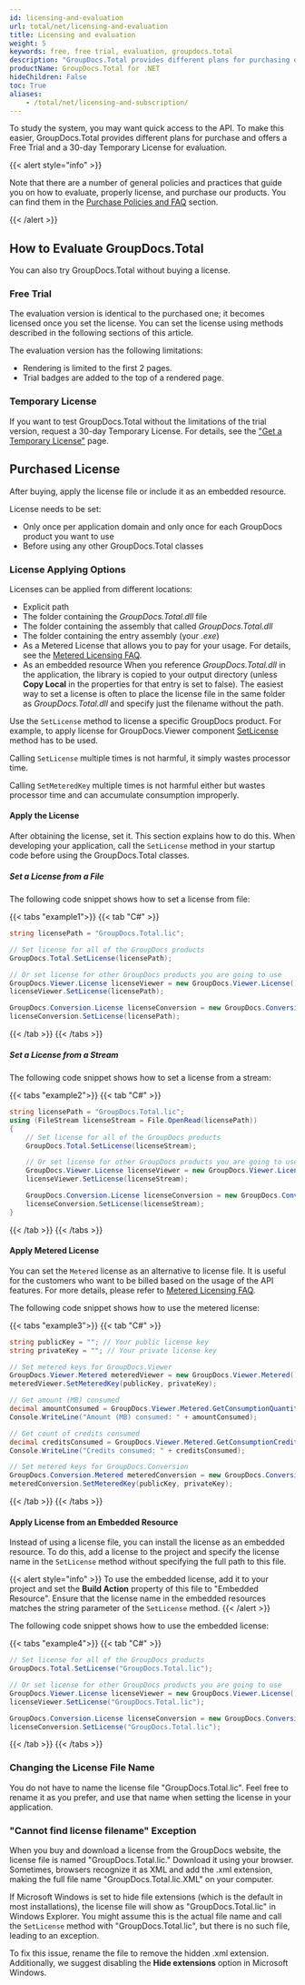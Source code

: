 ```yaml
---
id: licensing-and-evaluation
url: total/net/licensing-and-evaluation
title: Licensing and evaluation
weight: 5
keywords: free, free trial, evaluation, groupdocs.total
description: "GroupDocs.Total provides different plans for purchasing or offers a Free Trial and a 30-day Temporary License for evaluation."
productName: GroupDocs.Total for .NET
hideChildren: False
toc: True
aliases:
    - /total/net/licensing-and-subscription/
---
```

To study the system, you may want quick access to the API. To make this easier, GroupDocs.Total provides different plans for purchase and offers a Free Trial and a 30-day Temporary License for evaluation.

{{< alert style="info" >}}

Note that there are a number of general policies and practices that guide you on how to evaluate, properly license, and purchase our products. You can find them in the [Purchase Policies and FAQ](https://purchase.groupdocs.com/policies) section.

{{< /alert >}}

## How to Evaluate GroupDocs.Total

You can also try GroupDocs.Total without buying a license.

### Free Trial

The evaluation version is identical to the purchased one; it becomes licensed once you set the license. You can set the license using methods described in the following sections of this article.

The evaluation version has the following limitations:

- Rendering is limited to the first 2 pages.
- Trial badges are added to the top of a rendered page.

### Temporary License

If you want to test GroupDocs.Total without the limitations of the trial version,   request a 30-day Temporary License. For details, see the ["Get a Temporary License"](https://purchase.groupdocs.com/temporary-license) page.

## Purchased License

After buying, apply the license file or include it as an embedded resource. 

License needs to be set:
- Only once per application domain and only once for each GroupDocs product you want to use
- Before using any other GroupDocs.Total classes
    
### License Applying Options

Licenses can be applied from different locations:

*   Explicit path
*   The folder containing the _GroupDocs.Total.dll_ file
*   The folder containing the assembly that called _GroupDocs.Total.dll_
*   The folder containing the entry assembly (your _.exe_)
*   As a Metered License that allows you to pay for your usage. For details, see the [Metered Licensing FAQ](https://purchase.groupdocs.com/faqs/licensing/metered/).
*   As an embedded resource
When you reference _GroupDocs.Total.dll_ in the application, the library is copied to your output directory (unless **Copy Local** in the properties for that entry is set to false). The easiest way to set a license is often to place the license file in the same folder as _GroupDocs.Total.dll_ and specify just the filename without the path.

Use the `SetLicense` method to license a specific GroupDocs product. For example, to apply license for GroupDocs.Viewer component [SetLicense](https://reference.groupdocs.com/viewer/net/groupdocs.viewer/license/setlicense/) method has to be used.

Calling `SetLicense` multiple times is not harmful, it simply wastes processor time.

Calling `SetMeteredKey` multiple times is not harmful either but wastes processor time and can accumulate consumption improperly.

#### Apply the License

After obtaining the license, set it. This section explains how to do this. When developing your application, call the `SetLicense` method in your startup code before using the GroupDocs.Total classes.

##### Set a License from a File

The following code snippet shows how to set a license from file:

{{< tabs "example1">}}
{{< tab "C#" >}}

```csharp
string licensePath = "GroupDocs.Total.lic";

// Set license for all of the GroupDocs products
GroupDocs.Total.SetLicense(licensePath);

// Or set license for other GroupDocs products you are going to use
GroupDocs.Viewer.License licenseViewer = new GroupDocs.Viewer.License();
licenseViewer.SetLicense(licensePath);

GroupDocs.Conversion.License licenseConversion = new GroupDocs.Conversion.License();
licenseConversion.SetLicense(licensePath);
```

{{< /tab >}}
{{< /tabs >}}

##### Set a License from a Stream

The following code snippet shows how to set a license from a stream:

{{< tabs "example2">}}
{{< tab "C#" >}}

```csharp
string licensePath = "GroupDocs.Total.lic";
using (FileStream licenseStream = File.OpenRead(licensePath))
{
    // Set license for all of the GroupDocs products
    GroupDocs.Total.SetLicense(licenseStream);

    // Or set license for other GroupDocs products you are going to use
    GroupDocs.Viewer.License licenseViewer = new GroupDocs.Viewer.License();
    licenseViewer.SetLicense(licenseStream);

    GroupDocs.Conversion.License licenseConversion = new GroupDocs.Conversion.License();
    licenseConversion.SetLicense(licenseStream);
}
```

{{< /tab >}}
{{< /tabs >}}

#### Apply Metered License

You can set the `Metered` license as an alternative to license file. It is useful for the customers who want to be billed based on the usage of the API features. For more details, please refer to [Metered Licensing FAQ](https://purchase.groupdocs.com/faqs/licensing/metered).

The following code snippet shows how to use the metered license:

{{< tabs "example3">}}
{{< tab "C#" >}}
```csharp
string publicKey = ""; // Your public license key
string privateKey = ""; // Your private license key

// Set metered keys for GroupDocs.Viewer
GroupDocs.Viewer.Metered meteredViewer = new GroupDocs.Viewer.Metered();
meteredViewer.SetMeteredKey(publicKey, privateKey);

// Get amount (MB) consumed
decimal amountConsumed = GroupDocs.Viewer.Metered.GetConsumptionQuantity();
Console.WriteLine("Amount (MB) consumed: " + amountConsumed);

// Get count of credits consumed
decimal creditsConsumed = GroupDocs.Viewer.Metered.GetConsumptionCredit();
Console.WriteLine("Credits consumed: " + creditsConsumed);

// Set metered keys for GroupDocs.Conversion
GroupDocs.Conversion.Metered meteredConversion = new GroupDocs.Conversion.Metered();
meteredConversion.SetMeteredKey(publicKey, privateKey);

```
{{< /tab >}}
{{< /tabs >}}

#### Apply License from an Embedded Resource

Instead of using a license file, you can install the license as an embedded resource. To do this, add a license to the project and specify the license name in the `SetLicense` method without specifying the full path to this file.

{{< alert style="info" >}}
To use the embedded license, add it to your project and set the **Build Action** property of this file to "Embedded Resource". Ensure that the license name in the embedded resources matches the string parameter of the `SetLicense` method.
{{< /alert >}}

The following code snippet shows how to use the embedded license:

{{< tabs "example4">}}
{{< tab "C#" >}}
```csharp
// Set license for all of the GroupDocs products
GroupDocs.Total.SetLicense("GroupDocs.Total.lic");

// Or set license for other GroupDocs products you are going to use
GroupDocs.Viewer.License licenseViewer = new GroupDocs.Viewer.License();
licenseViewer.SetLicense("GroupDocs.Total.lic");

GroupDocs.Conversion.License licenseConversion = new GroupDocs.Conversion.License();
licenseConversion.SetLicense("GroupDocs.Total.lic");
```
{{< /tab >}}
{{< /tabs >}}

### Changing the License File Name

You do not have to name the license file "GroupDocs.Total.lic". Feel free to rename it as you prefer, and use that name when setting the license in your application.

### "Cannot find license filename" Exception

When you buy and download a license from the GroupDocs website, the license file is named "GroupDocs.Total.lic." Download it using your browser. Sometimes, browsers recognize it as XML and add the .xml extension, making the full file name "GroupDocs.Total.lic.XML" on your computer.

If Microsoft Windows is set to hide file extensions (which is the default in most installations), the license file will show as "GroupDocs.Total.lic" in Windows Explorer. You might assume this is the actual file name and call the `SetLicense` method with "GroupDocs.Total.lic", but there is no such file, leading to an exception.

To fix this issue, rename the file to remove the hidden .xml extension. Additionally, we suggest disabling the **Hide extensions** option in Microsoft Windows.
